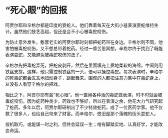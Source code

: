 # “死心眼”的回报

阿贾尔耶和辛格尔都是印度的耍蛇人。他们靠着每天在大街小巷表演耍蛇维持生计。虽然他们技艺高超，但还是会不小心被毒蛇咬伤。 

为防止意外发生，憨厚老实的阿贾尔耶时刻都把蛇药带在身边。辛格尔则不同，他害怕被毒蛇咬伤，又不想总带着蛇药。经过一番苦思冥想，辛格尔终于找到了既能表演耍蛇，又能避免被毒蛇咬伤的法子。 

辛格尔先把毒蛇弄死，把蛇皮剥开，然后在里面填充上质地柔软的海绵，中间则用铁丝支撑。这样，他只需控制铁丝的一头，便可以操控毒蛇。每次表演时，辛格尔的死毒蛇都会乖乖地扭动身子，跳起舞来。围观的人都把注意力集中在毒蛇身上，从没有人看穿辛格尔的把戏。 

相比之下，阿贾尔耶有些“死心眼”。他一直用各种活的毒蛇做表演，时不时就会被毒蛇咬伤。因为蛇药种类少，药效也不够好，所以在表演之余，他花大力气研究起了蛇药。多年以后，阿贾尔耶研制出了不少特效蛇药，成了一位医药学家。他不仅救了很多人，也给自己带来了财富。而辛格尔，依旧是那个落魄的街头耍蛇人。 

投机取巧，或能谋一时之利，但终会延误一生；唯有脚踏实地、认真好学，才能改变命运。